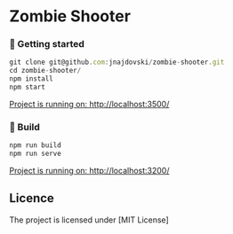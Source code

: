 # Zombie Shooter

### 🚀 Getting started
```js
git clone git@github.com:jnajdovski/zombie-shooter.git
cd zombie-shooter/
npm install
npm start
```
[Project is running on: http://localhost:3500/](http://localhost:3500/)

### :bricks: Build
```js
npm run build
npm run serve
```
[Project is running on: http://localhost:3200/](http://localhost:3200/)

## Licence
The project is licensed under [MIT License]
